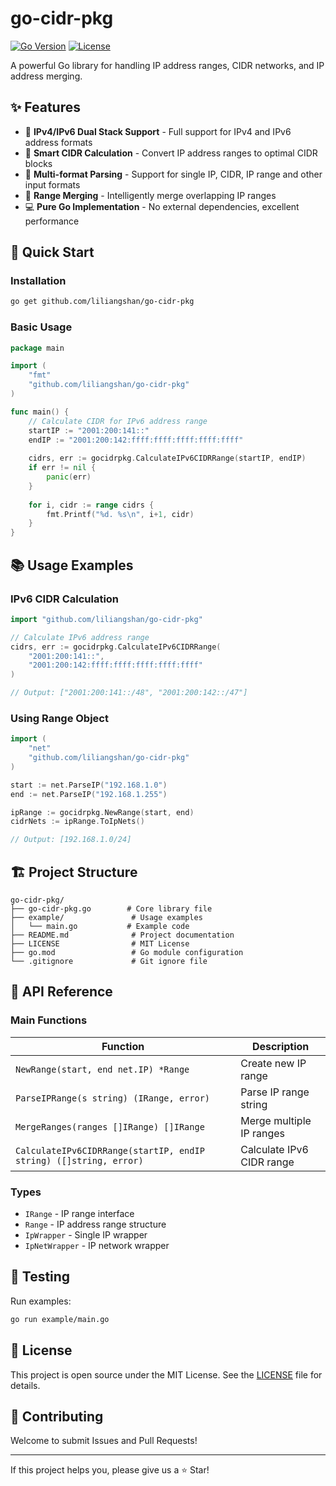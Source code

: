 # go-cidr-pkg

[![Go Version](https://img.shields.io/badge/Go-1.21+-blue.svg)](https://golang.org/)
[![License](https://img.shields.io/badge/License-MIT-green.svg)](LICENSE)

A powerful Go library for handling IP address ranges, CIDR networks, and IP address merging.

## ✨ Features

- 🚀 **IPv4/IPv6 Dual Stack Support** - Full support for IPv4 and IPv6 address formats
- 🔧 **Smart CIDR Calculation** - Convert IP address ranges to optimal CIDR blocks
- 📝 **Multi-format Parsing** - Support for single IP, CIDR, IP range and other input formats
- 🔄 **Range Merging** - Intelligently merge overlapping IP ranges
- 💻 **Pure Go Implementation** - No external dependencies, excellent performance

## 🚀 Quick Start

### Installation

```bash
go get github.com/liliangshan/go-cidr-pkg
```

### Basic Usage

```go
package main

import (
    "fmt"
    "github.com/liliangshan/go-cidr-pkg"
)

func main() {
    // Calculate CIDR for IPv6 address range
    startIP := "2001:200:141::"
    endIP := "2001:200:142:ffff:ffff:ffff:ffff:ffff"
    
    cidrs, err := gocidrpkg.CalculateIPv6CIDRRange(startIP, endIP)
    if err != nil {
        panic(err)
    }
    
    for i, cidr := range cidrs {
        fmt.Printf("%d. %s\n", i+1, cidr)
    }
}
```

## 📚 Usage Examples

### IPv6 CIDR Calculation

```go
import "github.com/liliangshan/go-cidr-pkg"

// Calculate IPv6 address range
cidrs, err := gocidrpkg.CalculateIPv6CIDRRange(
    "2001:200:141::", 
    "2001:200:142:ffff:ffff:ffff:ffff:ffff"
)

// Output: ["2001:200:141::/48", "2001:200:142::/47"]
```

### Using Range Object

```go
import (
    "net"
    "github.com/liliangshan/go-cidr-pkg"
)

start := net.ParseIP("192.168.1.0")
end := net.ParseIP("192.168.1.255")

ipRange := gocidrpkg.NewRange(start, end)
cidrNets := ipRange.ToIpNets()

// Output: [192.168.1.0/24]
```

## 🏗️ Project Structure

```
go-cidr-pkg/
├── go-cidr-pkg.go        # Core library file
├── example/               # Usage examples
│   └── main.go           # Example code
├── README.md              # Project documentation
├── LICENSE                # MIT License
├── go.mod                 # Go module configuration
└── .gitignore             # Git ignore file
```

## 🔧 API Reference

### Main Functions

| Function | Description |
|----------|-------------|
| `NewRange(start, end net.IP) *Range` | Create new IP range |
| `ParseIPRange(s string) (IRange, error)` | Parse IP range string |
| `MergeRanges(ranges []IRange) []IRange` | Merge multiple IP ranges |
| `CalculateIPv6CIDRRange(startIP, endIP string) ([]string, error)` | Calculate IPv6 CIDR range |

### Types

- `IRange` - IP range interface
- `Range` - IP address range structure
- `IpWrapper` - Single IP wrapper
- `IpNetWrapper` - IP network wrapper

## 🧪 Testing

Run examples:

```bash
go run example/main.go
```

## 📄 License

This project is open source under the MIT License. See the [LICENSE](LICENSE) file for details.

## 🤝 Contributing

Welcome to submit Issues and Pull Requests!

---

If this project helps you, please give us a ⭐ Star!
